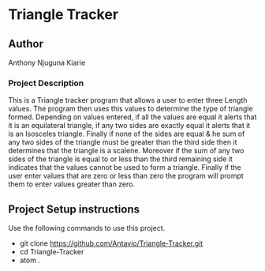 # Triangle Tracker

## Author
 Anthony Njuguna Kiarie

### Project Description
This is a Triangle tracker program that allows a user to enter three Length values. The program then uses this values to determine the type of triangle formed. Depending on values entered, if all the values are equal it alerts that it is an equilateral triangle, if any two sides are exactly equal it alerts that it is an Isosceles triangle. Finally if none of the sides are equal & he sum of any two sides of the triangle must be greater than the third side then it determines that the triangle is a scalene. Moreover if the sum of any two sides of the triangle is equal to or less than the third remaining side it indicates that the values cannot be used to form a triangle. Finally if the user enter values that are zero or less than zero the program will prompt them to enter values greater than zero.

## Project Setup instructions
  Use the following commands to use this project.
  - git clone https://github.com/Antavio/Triangle-Tracker.git
  - cd Triangle-Tracker
  - atom .
